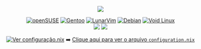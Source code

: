 <p align="center">
  <img src="https://readme-typing-svg.herokuapp.com?font=Roboto&color=%23F75C7E&size=25&center=true&vCenter=true&width=450&lines=Olá,+sou+Akil;Hello,+I'm+Akil">
</p>


<div align="center">
  <a href="https://github.com/Akil-1/Comando--Linux"><img src="https://img.shields.io/badge/SUSE-0C322C?style=for-the-badge&logo=SUSE&logoColor=white&labelColor=black" alt="openSUSE" /></a>
  <a href="https://github.com/Akil-1/Comando--Linux"><img src="https://img.shields.io/badge/Gentoo-54487A?style=for-the-badge&logo=gentoo&logoColor=white&labelColor=black" alt="Gentoo" /></a>
  <a href="#"><img src="https://img.shields.io/badge/LunarVim-5D5F88?style=for-the-badge&logo=vim&logoColor=white&labelColor=black" alt="LunarVim" /></a>
  <a href="https://github.com/Akil-1/Comando--Linux"><img src="https://img.shields.io/badge/Debian-A81D33?style=for-the-badge&logo=debian&logoColor=white&labelColor=black" alt="Debian" /></a>
  <a href="https://github.com/Akil-1/Comando--Linux"><img src="https://img.shields.io/badge/Void_Linux-4E9BBA?style=for-the-badge&logo=void-linux&logoColor=white&labelColor=black" alt="Void Linux" /></a>
</div>


<div align="center">
<img src="https://github-readme-stats.vercel.app/api?username=AKYlU&show_icons=true&count_private=true&hide_border=true&title_color=ff91a8&icon_color=ff91a8&text_color=c9d1d9&bg_color=0d1117" />
      <img src="https://github-readme-stats.vercel.app/api/top-langs/?username=AKYlU&layout=compact&hide_border=true&title_color=ff91a8&text_color=c9d1d9&bg_color=0d1117" />
    </
    div>

[![Ver configuração.nix](https://img.shields.io/badge/configuration.nix-ver%20arquivo-blue?style=for-the-badge&logo=gnu-linux)](https://github.com/AKYlU/Config_Linux/blob/main/NixOS/Hyprland/configuration.nix)
➡️ [Clique aqui para ver o arquivo `configuration.nix`](https://github.com/AKYlU/Config_Linux/blob/main/NixOS/Hyprland/configuration.nix)


